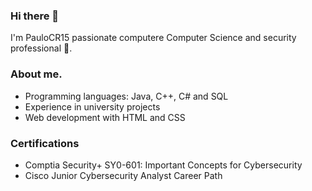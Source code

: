 ### Hi there 👋
I'm PauloCR15 
passionate computere Computer Science and security professional 🌟.

### About me.

* Programming languages: Java, C++, C# and SQL
* Experience in university projects
* Web development with HTML and CSS

### Certifications 

* Comptia Security+ SY0-601: Important Concepts for Cybersecurity
* Cisco Junior Cybersecurity Analyst Career Path 

<!--
**PauloCR15/PauloCR15** is a ✨ _special_ ✨ repository because its `README.md` (this file) appears on your GitHub profile.

Here are some ideas to get you started:

- 🔭 I’m currently working on ...
- 🌱 I’m currently learning ...
- 👯 I’m looking to collaborate on ...
- 🤔 I’m looking for help with ...
- 💬 Ask me about ...
- 📫 How to reach me: ...
- 😄 Pronouns: ...
- ⚡ Fun fact: ...
-->
